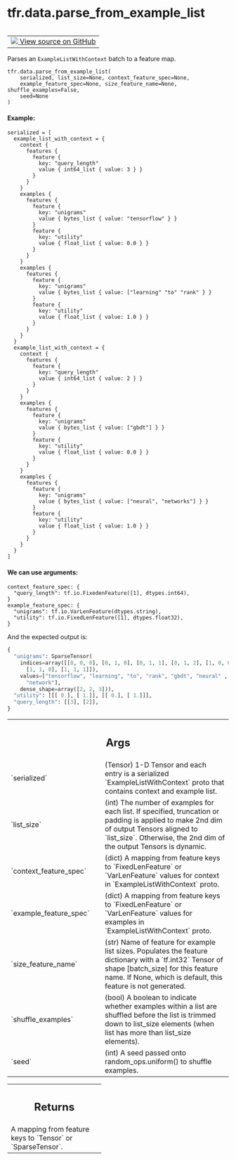 <div itemscope itemtype="http://developers.google.com/ReferenceObject">
<meta itemprop="name" content="tfr.data.parse_from_example_list" />
<meta itemprop="path" content="Stable" />
</div>

# tfr.data.parse_from_example_list

<!-- Insert buttons and diff -->

<table class="tfo-notebook-buttons tfo-api" align="left">

<td>
  <a target="_blank" href="https://github.com/tensorflow/ranking/tree/master/tensorflow_ranking/python/data.py">
    <img src="https://www.tensorflow.org/images/GitHub-Mark-32px.png" />
    View source on GitHub
  </a>
</td>
</table>

Parses an `ExampleListWithContext` batch to a feature map.

<pre class="devsite-click-to-copy prettyprint lang-py tfo-signature-link">
<code>tfr.data.parse_from_example_list(
    serialized, list_size=None, context_feature_spec=None,
    example_feature_spec=None, size_feature_name=None, shuffle_examples=False,
    seed=None
)
</code></pre>

<!-- Placeholder for "Used in" -->

#### Example:

```
serialized = [
  example_list_with_context = {
    context {
      features {
        feature {
          key: "query_length"
          value { int64_list { value: 3 } }
        }
      }
    }
    examples {
      features {
        feature {
          key: "unigrams"
          value { bytes_list { value: "tensorflow" } }
        }
        feature {
          key: "utility"
          value { float_list { value: 0.0 } }
        }
      }
    }
    examples {
      features {
        feature {
          key: "unigrams"
          value { bytes_list { value: ["learning" "to" "rank" } }
        }
        feature {
          key: "utility"
          value { float_list { value: 1.0 } }
        }
      }
    }
  }
  example_list_with_context = {
    context {
      features {
        feature {
          key: "query_length"
          value { int64_list { value: 2 } }
        }
      }
    }
    examples {
      features {
        feature {
          key: "unigrams"
          value { bytes_list { value: ["gbdt"] } }
        }
        feature {
          key: "utility"
          value { float_list { value: 0.0 } }
        }
      }
    }
    examples {
      features {
        feature {
          key: "unigrams"
          value { bytes_list { value: ["neural", "networks"] } }
        }
        feature {
          key: "utility"
          value { float_list { value: 1.0 } }
        }
      }
    }
  }
]
```

#### We can use arguments:

```
context_feature_spec: {
  "query_length": tf.io.FixedenFeature([1], dtypes.int64),
}
example_feature_spec: {
  "unigrams": tf.io.VarLenFeature(dtypes.string),
  "utility": tf.io.FixedLenFeature([1], dtypes.float32),
}
```

And the expected output is:

```python
{
  "unigrams": SparseTensor(
    indices=array([[0, 0, 0], [0, 1, 0], [0, 1, 1], [0, 1, 2], [1, 0, 0],
      [1, 1, 0], [1, 1, 1]]),
    values=["tensorflow", "learning", "to", "rank", "gbdt", "neural" ,
      "network"],
    dense_shape=array([2, 2, 3])),
  "utility": [[[ 0.], [ 1.]], [[ 0.], [ 1.]]],
  "query_length": [[3], [2]],
}
```

<!-- Tabular view -->

 <table class="responsive fixed orange">
<colgroup><col width="214px"><col></colgroup>
<tr><th colspan="2"><h2 class="add-link">Args</h2></th></tr>

<tr>
<td>
`serialized`
</td>
<td>
(Tensor) 1-D Tensor and each entry is a serialized
`ExampleListWithContext` proto that contains context and example list.
</td>
</tr><tr>
<td>
`list_size`
</td>
<td>
(int) The number of examples for each list. If specified,
truncation or padding is applied to make 2nd dim of output Tensors aligned
to `list_size`. Otherwise, the 2nd dim of the output Tensors is dynamic.
</td>
</tr><tr>
<td>
`context_feature_spec`
</td>
<td>
(dict) A mapping from feature keys to
`FixedLenFeature` or `VarLenFeature` values for context in
`ExampleListWithContext` proto.
</td>
</tr><tr>
<td>
`example_feature_spec`
</td>
<td>
(dict) A mapping from feature keys to
`FixedLenFeature` or `VarLenFeature` values for examples in
`ExampleListWithContext` proto.
</td>
</tr><tr>
<td>
`size_feature_name`
</td>
<td>
(str) Name of feature for example list sizes. Populates
the feature dictionary with a `tf.int32` Tensor of shape [batch_size] for
this feature name. If None, which is default, this feature is not
generated.
</td>
</tr><tr>
<td>
`shuffle_examples`
</td>
<td>
(bool) A boolean to indicate whether examples within a
list are shuffled before the list is trimmed down to list_size elements
(when list has more than list_size elements).
</td>
</tr><tr>
<td>
`seed`
</td>
<td>
(int) A seed passed onto random_ops.uniform() to shuffle examples.
</td>
</tr>
</table>

<!-- Tabular view -->

 <table class="responsive fixed orange">
<colgroup><col width="214px"><col></colgroup>
<tr><th colspan="2"><h2 class="add-link">Returns</h2></th></tr>
<tr class="alt">
<td colspan="2">
A mapping from feature keys to `Tensor` or `SparseTensor`.
</td>
</tr>

</table>
